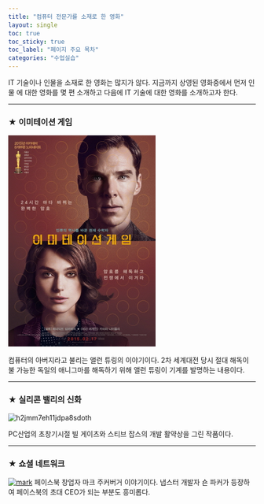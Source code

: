```yaml
---
title: "컴퓨터 전문가를 소재로 한 영화"
layout: single 
toc: true
toc_sticky: true
toc_label: "페이지 주요 목차"
categories: "수업실습"
---
```


IT 기술이나 인물을 소재로 한 영화는 많지가 않다. 지금까지 상영된 영화중에서 먼저 인물
에 대한 영화를 몇 편 소개하고 다음에 IT 기술에 대한 영화를 소개하고자 한다. 

--- 
### ★ 이미테이션 게임
![이미테이션_게임](/assets/images/이미테이션_게임.jpg)

컴퓨터의 아버지라고 불리는 앨런 튜링의 이야기이다. 2차 세계대전 당시 절대 해독이 불
가능한 독일의 애니그마를 해독하기 위해 앨런 튜링이 기계를 발명하는 내용이다.

--- 
### ★ 실리콘 밸리의 신화
![h2jmm7eh11jdpa8sdoth](https://user-images.githubusercontent.com/89567606/146297001-eec7367c-a4dc-41e8-ad93-81160ec9543c.jpg)

PC산업의 초창기시절 빌 게이츠와 스티브 잡스의 개발 활약상을 그린 작품이다.

--- 
### ★ 쇼셜 네트워크
[![mark](/assets/images/mark.png "더 자세한 내용을 원하시면 방문해 보세요
")](https://topclass.chosun.com/board/view.asp?catecode=J&tnu=201901100028)
페이스북 창업자 마크 주커버거 이야기이다. 냅스터 개발자 숀 파커가 등장하여 페이스북의
초대 CEO가 되는 부분도 흥미롭다.
